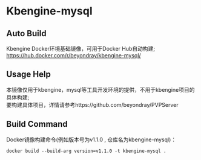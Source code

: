 Kbengine-mysql
===============

Auto Build
--------------
Kbengine Docker环境基础镜像，可用于Docker Hub自动构建; <Br/>
https://hub.docker.com/r/beyondray/kbengine-mysql/
  
Usage Help
--------------
本镜像仅用于kbengine，mysql等工具开发环境的提供，不用于kbengine项目的具体构建; <Br/>
要构建具体项目，详情请参考https://github.com/beyondray/PVPServer

Build Command
---------------
Docker镜像构建命令(例如版本号为v1.1.0 , 仓库名为kbengine-mysql)：<Br/>

	docker build --build-arg version=v1.1.0 -t kbengine-mysql .
	
